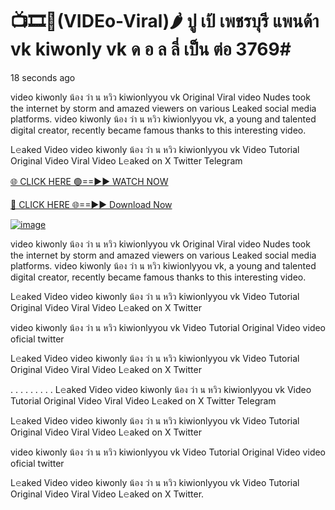 # 📺🎞️👙(VIDEo-Viral)🌶 ปู เป้ เพชรบุรี แพนด้า vk kiwonly vk ด อ ล ลี่ เป็น ต่อ 3769#
18 seconds ago

video kiwonly น้อง ว่า น หวิว kiwionlyyou vk Original Viral video Nudes took the internet by storm and amazed viewers on various Leaked social media platforms. video kiwonly น้อง ว่า น หวิว kiwionlyyou vk, a young and talented digital creator, recently became famous thanks to this interesting video.

L𝚎aked Video video kiwonly น้อง ว่า น หวิว kiwionlyyou vk Video Tutorial Original Video Viral Video L𝚎aked on X Twitter Telegram

[🌐 CLICK HERE 🟢==►► WATCH NOW](https://4k-stream-tv01.blogspot.com/2025/01/vai00.html)

[🔴 CLICK HERE 🌐==►► Download Now](https://4k-stream-tv01.blogspot.com/2025/01/vai00.html)

[![image](https://github.com/user-attachments/assets/9fb639ed-84ad-42c3-b2f2-fd144046d747)](https://4k-stream-tv01.blogspot.com/2025/01/vai00.html)


video kiwonly น้อง ว่า น หวิว kiwionlyyou vk Original Viral video Nudes took the internet by storm and amazed viewers on various Leaked social media platforms. video kiwonly น้อง ว่า น หวิว kiwionlyyou vk, a young and talented digital creator, recently became famous thanks to this interesting video.

L𝚎aked Video video kiwonly น้อง ว่า น หวิว kiwionlyyou vk Video Tutorial Original Video Viral Video L𝚎aked on X Twitter

video kiwonly น้อง ว่า น หวิว kiwionlyyou vk Video Tutorial Original Video video oficial twitter

L𝚎aked Video video kiwonly น้อง ว่า น หวิว kiwionlyyou vk Video Tutorial Original Video Viral Video L𝚎aked on X Twitter

. . . . . . . . . L𝚎aked Video video kiwonly น้อง ว่า น หวิว kiwionlyyou vk Video Tutorial Original Video Viral Video L𝚎aked on X Twitter Telegram

L𝚎aked Video video kiwonly น้อง ว่า น หวิว kiwionlyyou vk Video Tutorial Original Video Viral Video L𝚎aked on X Twitter

video kiwonly น้อง ว่า น หวิว kiwionlyyou vk Video Tutorial Original Video video oficial twitter

L𝚎aked Video video kiwonly น้อง ว่า น หวิว kiwionlyyou vk Video Tutorial Original Video Viral Video L𝚎aked on X Twitter.
